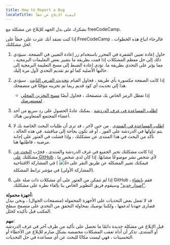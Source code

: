```yaml
---
title: How to Report a Bug
localeTitle: كيفية الإبلاغ عن خطأ
---
```

نشكرك على بذل الجهد للإبلاغ عن مشكلة مع freeCodeCamp.

إذا كنت تعتقد أنك عثرت على خطأ على FreeCodeCamp ، فالرجاء اتباع هذه الخطوات لحل مشكلتك:

1.  حاول إعادة تعيين الشفرة في المحرر باستخدام زر إعادة التعيين في الصفحة. سيؤدي ذلك إلى حل معظم المشكلات إذا قمت بطريقة ما بتغيير بعض التعليمات البرمجية ، مما يؤثر على التحدي بطريقة ما. تؤدي إعادة الضبط إلى مسح التعليمة البرمجية إلى حالتها الأصلية كما لو تم تقديم التحدي لأول مرة إليك.
    
2.  إذا كانت الصفحة مكسورة بأي طريقة ، فحاول القيام [بتحديث القرص الثابت](http://forum.freecodecamp.com/t/refresh-your-browser-cache/19365) . سيؤدي هذا إلى تحديث أي كود قديم ربما تم تخزينه مؤقتًا في متصفحك.
    
    *   إذا تعطل الرمز الخاص بك متصفحك ، فحاول أيضًا [مسح التخزين المحلي لمستعرضك](http://forum.freecodecamp.com/t/removing-all-locally-stored-challenges/19129) .
3.  [اطلب المساعدة في غرف الدردشة](http://forum.freecodecamp.com/t/how-to-get-help-on-gitter/19130) . يمكنك عادةً الحصول على رد سريع من أحد أعضاء المجتمع المتعاونين هناك.
    
4.  [اطلب المساعدة في المنتدى](http://forum.freecodecamp.com/) . من حين لآخر ، قد ترى أن طلبات البحث الخاصة بك لا يتم تناولها في الدردشة على الفور ، أو قد تكون بحاجة إلى مناقشة. في هذه الحالة ، تأكد من البحث في هذا المنتدى عن مشكلتك ، وإذا فشلت في العثور على إجابة مرضية ، فاطلبها هنا.
    
5.  إذا كانت مشكلتك تحير الجميع في غرف الدردشة والمنتدى ، فجرّب [البحث عن](http://forum.freecodecamp.com/t/searching-for-existing-issues-in-github/18390) مشكلتك [على GitHub](http://forum.freecodecamp.com/t/searching-for-existing-issues-in-github/18390) لأي شخص نشر موضوعًا مشابهًا. إذا كان لدى شخص ما ، فيمكنك تغيير المشكلة عن طريق النقر على ![:thumbsup:](https://forum.freecodecamp.com/images/emoji/emoji_one/thumbsup.png?v=3 ":ممتاز:") ) في المشاركة الافتتاحية (المشاركة الأولى) في مؤشر ترابط المشكلة.
    
6.  إذا لم تتمكن من العثور على أي مشكلات ذات صلة على GitHub ، فقم [بإنشاء "إصدار جديد"](http://forum.freecodecamp.com/t/creating-a-new-github-issue/18392) وسيقوم فريق التطوير الخاص بنا بإلقاء نظرة على مشكلتك.
    

**أجهزة محمولة:**  
قد لا تعمل بعض التحديات على الأجهزة المحمولة (متصفحات الجوال) ، ونحن نبذل قصارى جهدنا لدعمها ، ولكننا نوصيك بمحاولة التحقق من التحدي على متصفح سطح المكتب قبل تأكيده كخلل.

**مهم:**  
قبل الإبلاغ عن مشكلة جديدة دائمًا ما تحصل على تأكيد من طرف آخر في غرف الدردشة أو المنتدى. تذكر أن أداة تعقب المشكلات مخصصة بشكل صارم للإبلاغ عن الأخطاء أو التحسينات ، فهي ليست مكانًا للبحث عن أي مساعدة في حل التحديات.